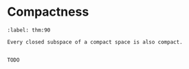 # Compactness

````{prf:theorem}
:label: thm:90

Every closed subspace of a compact space is also compact.

````

````{prf:proof}

TODO

````
